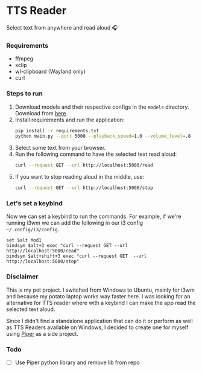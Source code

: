 # TTS Reader
Select text from anywhere and read aloud 🎧

### Requirements
- ffmpeg
- xclip
- wl-clipboard (Wayland only)
- curl

### Steps to run
1. Download models and their respective configs in the `models` directory. Download from [here](https://github.com/rhasspy/piper/blob/master/VOICES.md)
2. Install requirements and run the application:
    ```bash
    pip install -r requirements.txt 
    python main.py --port 5000 --playback_speed=1.0 --volume_level=.8
    ```
3. Select some text from your browser.
4. Run the following command to have the selected text read aloud:
    ```bash
    curl --request GET --url http://localhost:5000/read
    ```
5. If you want to stop reading aloud in the middle, use:
    ```bash
    curl --request GET --url http://localhost:5000/stop
    ```
    
### Let's set a keybind
Now we can set a keybind to run the commands. For example, if we're running i3wm we can add the following in our i3 config `~/.config/i3/config`.
```shell
set $alt Mod1
bindsym $alt+3 exec "curl --request GET --url http://localhost:5000/read"
bindsym $alt+shift+3 exec "curl --request GET  --url http://localhost:5000/stop"
```

### Disclaimer
This is my pet project. I switched from Windows to Ubuntu, mainly for i3wm and because my potato laptop works way faster here.
I was looking for an alternative for TTS reader where with a keybind I can make the app read the selected text aloud.

Since I didn't find a standalone application that can do it or perform as well as TTS Readers available on Windows, I decided to create one for myself using [Piper](https://github.com/rhasspy/piper) as a side project.

### Todo
- [ ] Use Piper python library and remove lib from repo
